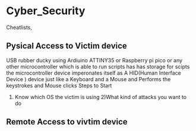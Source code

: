 # Cyber_Security
Cheatlists,
## Pysical  Access to Victim device 
USB rubber ducky
using Ardiuino ATTINY35 or Raspberry pi pico
or any other microcontroller which is able to run scripts has has storage for scipts 
the microcontroller device imperonates itself as A HID(Human Interface Device ) device  just like a Keyboard and a Mouse 
and Performs the keystrokes and Mouse clicks 
Steps to Start
1) Know which OS the victim is using 
2)What kind of attacks you want to do
## Remote Access to vivtim device